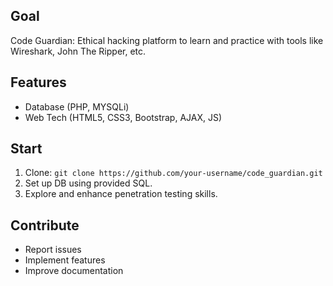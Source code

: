 ## Goal

Code Guardian: Ethical hacking platform to learn and practice with tools like Wireshark, John The Ripper, etc.

## Features

- Database (PHP, MYSQLi)
- Web Tech (HTML5, CSS3, Bootstrap, AJAX, JS)

## Start

1. Clone: `git clone https://github.com/your-username/code_guardian.git`
2. Set up DB using provided SQL.
3. Explore and enhance penetration testing skills.

## Contribute

- Report issues
- Implement features
- Improve documentation